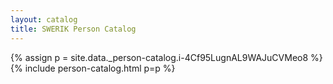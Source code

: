 ```yaml
---
layout: catalog
title: SWERIK Person Catalog
---
```

{% assign p = site.data._person-catalog.i-4Cf95LugnAL9WAJuCVMeo8 %}
{% include person-catalog.html p=p %}

